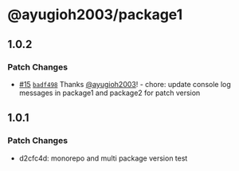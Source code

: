 # @ayugioh2003/package1

## 1.0.2

### Patch Changes

- [#15](https://github.com/ayugioh2003/monorepo-demo/pull/15) [`badf498`](https://github.com/ayugioh2003/monorepo-demo/commit/badf4986e49ef5b0538d60d05e11ffad01661495) Thanks [@ayugioh2003](https://github.com/ayugioh2003)! - chore: update console log messages in package1 and package2 for patch version

## 1.0.1

### Patch Changes

- d2cfc4d: monorepo and multi package version test
